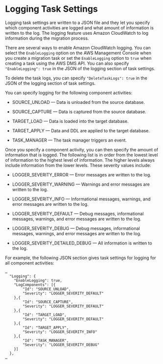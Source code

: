 # Logging Task Settings<a name="CHAP_Tasks.CustomizingTasks.TaskSettings.Logging"></a>

Logging task settings are written to a JSON file and they let you specify which component activities are logged and what amount of information is written to the log\. The logging feature uses Amazon CloudWatch to log information during the migration process\.

There are several ways to enable Amazon CloudWatch logging\. You can select the `EnableLogging` option on the AWS Management Console when you create a migration task or set the `EnableLogging` option to `true` when creating a task using the AWS DMS API\. You can also specify `"EnableLogging": true` in the JSON of the logging section of task settings\.

To delete the task logs, you can specify `"DeleteTaskLogs": true` in the JSON of the logging section of task settings\.

You can specify logging for the following component activities:

+ SOURCE\_UNLOAD — Data is unloaded from the source database\.

+ SOURCE\_CAPTURE — Data is captured from the source database\.

+ TARGET\_LOAD — Data is loaded into the target database\.

+ TARGET\_APPLY — Data and DDL are applied to the target database\.

+ TASK\_MANAGER — The task manager triggers an event\.

Once you specify a component activity, you can then specify the amount of information that is logged\. The following list is in order from the lowest level of information to the highest level of information\. The higher levels always include information from the lower levels\. These severity values include:

+ LOGGER\_SEVERITY\_ERROR — Error messages are written to the log\.

+ LOGGER\_SEVERITY\_WARNING — Warnings and error messages are written to the log\.

+ LOGGER\_SEVERITY\_INFO — Informational messages, warnings, and error messages are written to the log\.

+ LOGGER\_SEVERITY\_DEFAULT — Debug messages, informational messages, warnings, and error messages are written to the log\.

+ LOGGER\_SEVERITY\_DEBUG — Debug messages, informational messages, warnings, and error messages are written to the log\.

+ LOGGER\_SEVERITY\_DETAILED\_DEBUG — All information is written to the log\.

For example, the following JSON section gives task settings for logging for all component activities:

```
…
  "Logging": {
    "EnableLogging": true,
    "LogComponents": [{
        "Id": "SOURCE_UNLOAD",
        "Severity": "LOGGER_SEVERITY_DEFAULT"
    },{
        "Id": "SOURCE_CAPTURE",
        "Severity": "LOGGER_SEVERITY_DEFAULT"
    },{
        "Id": "TARGET_LOAD",
        "Severity": "LOGGER_SEVERITY_DEFAULT"
    },{
        "Id": "TARGET_APPLY",
        "Severity": "LOGGER_SEVERITY_INFO"
    },{
        "Id": "TASK_MANAGER",
        "Severity": "LOGGER_SEVERITY_DEBUG"
    }]
  }, 
…
```